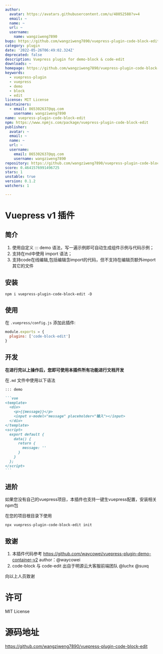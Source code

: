 ```yaml
---
author:
  avatar: https://avatars.githubusercontent.com/u/48052588?v=4
  email: ~
  name: ~
  url: ~
  username:
    name: wangziweng7890
bugs: https://github.com/wangziweng7890/vuepress-plugin-code-block-edit/issues
category: plugin
date: '2022-05-26T06:49:02.324Z'
deprecated: false
description: Vuepress plugin for demo-block & code-edit
downloads: ~
homepage: https://github.com/wangziweng7890/vuepress-plugin-code-block-edit#readme
keywords:
  - vuepress-plugin
  - vuepress
  - demo
  - block
  - edit
license: MIT License
maintainers:
  - email: 865302637@qq.com
    username: wangziweng7890
name: vuepress-plugin-code-block-edit
npm: https://www.npmjs.com/package/vuepress-plugin-code-block-edit
publisher:
  avatar: ~
  email: ~
  name: ~
  url: ~
  username:
    email: 865302637@qq.com
    username: wangziweng7890
repository: https://github.com/wangziweng7890/vuepress-plugin-code-block-edit
score: 0.4641576991496725
stars: 1
unstable: true
version: 0.1.2
watchers: 1

---
```


# Vuepress v1 插件

## 简介

1. 使用自定义 ::: demo 语法，写一遍示例即可自动生成组件示例与代码示例；
2. 支持在md中使用 import 语法；
3. 支持code在线编辑,包括编辑含import的代码，但不支持在编辑页额外import其它的文件

## 安装

```shell
npm i vuepress-plugin-code-block-edit -D
```

## 使用

在 `.vuepress/config.js`  添加此插件:

```js
module.exports = {
  plugins: ['code-block-edit']
}
```

## 开发

**在进行完以上操作后，您即可使用本插件所有功能进行文档开发**

在`.md` 文件中使用以下语法

~~~markdown
::: demo

```vue
<template>
  <div>
    <p>{{message}}</p>
    <input v-model="message" placeholder="输入"></input>
  </div>
</template>
<script>
  export default {
    data() {
      return {
        message: ''
      }
    }
  };
</script>
```

~~~

## 进阶

如果您没有自己的vuepress项目，本插件也支持一键生vuepress配置，安装相关npm包

在您的项目根目录下使用

```
npx vuepress-plugin-code-block-edit init
```

## 致谢

1. 本插件代码参考 https://github.com/waycowei/vuepress-plugin-demo-container-v2 
   author：@waycowei
2. code-block 与 code-edit 出自于明源云大客服前端团队 @luchx @suxq

向以上人员致谢



# 许可

MIT License

# 源码地址
https://github.com/wangziweng7890/vuepress-plugin-code-block-edit